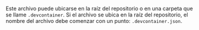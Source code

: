 Este archivo puede ubicarse en la raíz del repositorio o en una carpeta que se llame `.devcontainer`. Si el archivo se ubica en la raíz del repositorio, el nombre del archivo debe comenzar con un punto: `.devcontainer.json`.
